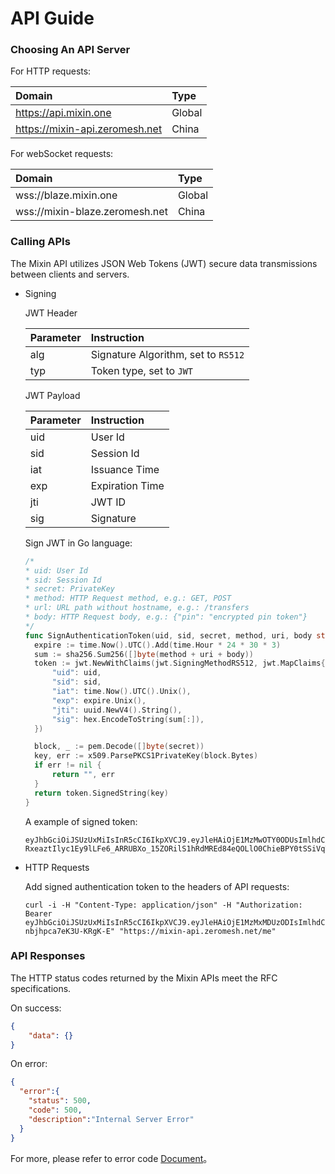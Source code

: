 # API Guide

### Choosing An API Server

For HTTP requests:

| Domain | Type |
| :----- | :---- |
| <https://api.mixin.one> | Global |
| <https://mixin-api.zeromesh.net> |  China |

For webSocket requests:

| Domain | Type |
| :----- | :---- |
| wss://blaze.mixin.one | Global |
| wss://mixin-blaze.zeromesh.net |  China |

### Calling APIs

The Mixin API utilizes JSON Web Tokens (JWT) secure data transmissions between clients and servers.

- Signing

  JWT Header

  | Parameter | Instruction |
  | :----- | :---- |
  | alg | Signature Algorithm, set to `RS512` |
  | typ | Token type, set to `JWT` |

  JWT Payload

  | Parameter | Instruction |
  | :----- | :---- |
  | uid | User Id |
  | sid | Session Id |
  | iat | Issuance Time |
  | exp | Expiration Time |
  | jti | JWT ID |
  | sig | Signature |

  Sign JWT in Go language:

  ```go
  /*
  * uid: User Id
  * sid: Session Id
  * secret: PrivateKey
  * method: HTTP Request method, e.g.: GET, POST
  * url: URL path without hostname, e.g.: /transfers
  * body: HTTP Request body, e.g.: {"pin": "encrypted pin token"}
  */
  func SignAuthenticationToken(uid, sid, secret, method, uri, body string) (string, error) {
    expire := time.Now().UTC().Add(time.Hour * 24 * 30 * 3)
    sum := sha256.Sum256([]byte(method + uri + body))
    token := jwt.NewWithClaims(jwt.SigningMethodRS512, jwt.MapClaims{
        "uid": uid,
        "sid": sid,
        "iat": time.Now().UTC().Unix(),
        "exp": expire.Unix(),
        "jti": uuid.NewV4().String(),
        "sig": hex.EncodeToString(sum[:]),
    })

    block, _ := pem.Decode([]byte(secret))
    key, err := x509.ParsePKCS1PrivateKey(block.Bytes)
    if err != nil {
        return "", err
    }
    return token.SignedString(key)
  }
  ```

  A example of signed token:

  ```text
  eyJhbGciOiJSUzUxMiIsInR5cCI6IkpXVCJ9.eyJleHAiOjE1MzMwOTY0ODUsImlhdCI6MTUyNTMyMDQ4NSwianRpIjoiMjU5NGFkNTctOWRhZC00MjRmLTg1OTUtYjE0NzI3ZTI0ZTYxIiwic2lkIjoiYzA5Y2YzMTMtN2RlZC00MjVkLWFkM2YtYTFjZTRjZmQ1ZTVlIiwic2lnIjoiODVkZDIzOGE5ODM0NzE3ZGMxM2QzODQ0ZjYzYTFmZWUxM2Q4MmQyZTZjMmVlNDRlYWM3Yzc5MGY1ZGIyNWY4OCIsInVpZCI6Ijg5ZTBiZGVlLWMzNTUtNDdmMi05NDVhLWJlNDhiZTg3NTYwNiJ9.PYg6Cx5grs0flJe862R3VLEWKyTZPcXOGYF9RouztgR_mi3kleIzJt4vCwUZI9F7QrHBFMtTc3_wG_ymnnjsmnm0pBdoON4I-RxeaztIlyc1Ey9lLFe6_ARRUBXo_15ZORilS1hRdMREd84eQOLlO0ChieBPY0tSSiVqTaFZt3Q
  ```

- HTTP Requests

  Add signed authentication token to the headers of API requests:

  ```shell
  curl -i -H "Content-Type: application/json" -H "Authorization: Bearer eyJhbGciOiJSUzUxMiIsInR5cCI6IkpXVCJ9.eyJleHAiOjE1MzMxMDUzODIsImlhdCI6MTUyNTMyOTM4MiwianRpIjoiZDcwMjdiOWUtNzcxYy00ZDA5LTlkMjQtNGVlYjc5YmJhNGM2Iiwic2lkIjoiYTM0YzA3YTktNzU1ZC00YjU0LTk0YzUtZTQ1ZTlhMmRkNDNlIiwic2lnIjoiNzEyNjY0ZmE4NDI4ZWM4Njg5MjA3YzdhOWE1MTNlMzlhNTk2MWMxODQwNmVkOTlkMzViNzNmMTIyYTdlOWIwMyIsInVpZCI6IjA2YWVkMWUzLWJkNzctNGE1OS05OTFhLTViYjVhZTZmYmIwOSJ9.FZryq34iN5TSxG4eMhYe4oe56IR5E_PaiKxIqwlIrAExg8ghJ5uXmOAg6_9V6lWXjl4ZIDuadQ5mGMNqxJfrj0kYS9Tb5dJUzA4xKKqbUXmPsk4VFLyFLg3CJUJmgQqpL62doHSW_0T9EA7W03tLTQZ-nbjhpca7eK3U-KRgK-E" "https://mixin-api.zeromesh.net/me"
  ```

### API Responses

The HTTP status codes returned by the Mixin APIs meet the RFC specifications.

On success:

```json
{
    "data": {}
}
```

On error:

```json
{  
  "error":{
    "status": 500,
    "code": 500,
    "description":"Internal Server Error"
  }
}
```

For more, please refer to error code [Document](./error-codes)。
